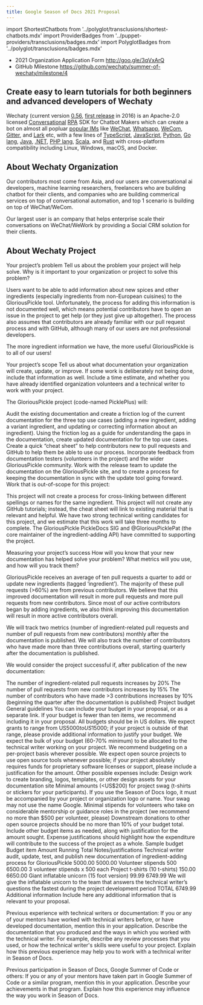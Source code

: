 ```yaml
---
title: Google Season of Docs 2021 Proposal
---
```


import ShortestChatbots from '../polyglot/transclusions/shortest-chatbots.mdx'
import ProviderBadges   from '../puppet-providers/transclusions/badges.mdx'
import PolyglotBadges   from '../polyglot/transclusions/badges.mdx'

- 2021 Organization Application Form <http://goo.gle/3qVxArQ>
- GitHub Milestone <https://github.com/wechaty/summer-of-wechaty/milestone/4>

## Create easy to learn tutorials for both beginners and advanced developers of Wechaty

<!--
Workaround for https://github.com/wechaty/wechaty.js.org/issues/707

Go -> Go lang
PHP -> PHP lang
-->
Wechaty (current version [0.56](https://wechaty.js.org/2021/01/25/wechaty-0.56-released/), [first release](https://wechaty.js.org/2016/12/03/welcome-to-wechaty/) in 2016) is an Apache-2.0 licensed [Conversational](#conversational) [RPA](#rpa) SDK for Chatbot Makers which can create a bot on almost all popluar [popular IMs](../puppet-providers/overview.mdx) like [WeChat](../puppet-providers/wechat.md), [Whatsapp](../puppet-providers/whatsapp.md), [WeCom](../puppet-services/wxwork), [Gitter](../puppet-providers/gitter.md), and [Lark](../puppet-providers/lark.md) etc, with a few lines of [TypeScript](../polyglot/typescript/overview.md), [JavaScript](../polyglot/typescript/overview.md), [Python](../polyglot/python/overview.md), [Go lang](../polyglot/go/overview.md), [Java](../polyglot/java/overview.md), [.NET](../polyglot/dotnet/overview.md), [PHP lang](../polyglot/php/overview.md), [Scala](../polyglot/scala/overview.md), and [Rust](../polyglot/rust/overview.md) with cross-platform compatibility including Linux, Windows, macOS, and Docker.

## About Wechaty Organization

Our contributors most come from Asia, and our users are conversational ai developers, machine learning researchers, freelancers who are building chatbot for their clients, and companies who are building commerical services on top of conversational automation, and top 1 scenario is building on top of WeChat/WeCom.

Our largest user is an company that helps enterprise scale their conversations on WeChat/WeWork by providing a Social CRM solution for their clients.

## About Wechaty Project

Your project’s problem
Tell us about the problem your project will help solve. Why is it important to your organization or project to solve this problem?

Users want to be able to add information about new spices and other ingredients (especially ingredients from non-European cuisines) to the GloriousPickle tool. Unfortunately, the process for adding this information is not documented well, which means potential contributors have to open an issue in the project to get help (or they just give up altogether). The process also assumes that contributors are already familiar with our pull request process and with GitHub, although many of our users are not professional developers.

The more ingredient information we have, the more useful GloriousPickle is to all of our users!

Your project’s scope
Tell us about what documentation your organization will create, update, or improve. If some work is deliberately not being done, include that information as well. Include a time estimate, and whether you have already identified organization volunteers and a technical writer to work with your project.

The GloriousPickle project (code-named PicklePlus) will:

Audit the existing documentation and create a friction log of the current documentation for the three top use cases (adding a new ingredient, adding a variant ingredient, and updating or correcting information about an ingredient).
Using the friction log as a guide for understanding the gaps in the documentation, create updated documentation for the top use cases.
Create a quick “cheat sheet” to help contributors new to pull requests and GitHub to help them be able to use our process.
Incorporate feedback from documentation testers (volunteers in the project) and the wider GloriousPickle community.
Work with the release team to update the documentation on the GloriousPickle site, and to create a process for keeping the documentation in sync with the update tool going forward.
Work that is out-of-scope for this project:

This project will not create a process for cross-linking between different spellings or names for the same ingredient.
This project will not create any GitHub tutorials; instead, the cheat sheet will link to existing material that is relevant and helpful.
We have two strong technical writing candidates for this project, and we estimate that this work will take three months to complete. The GloriousPickle PickleDocs SIG and @GloriousPicklePat (the core maintainer of the ingredient-adding API) have committed to supporting the project.

Measuring your project’s success
How will you know that your new documentation has helped solve your problem? What metrics will you use, and how will you track them?

GloriousPickle receives an average of ten pull requests a quarter to add or update new ingredients (tagged ‘ingredient’). The majority of these pull requests (>60%) are from previous contributors. We believe that this improved documentation will result in more pull requests and more pull requests from new contributors. Since most of our active contributors began by adding ingredients, we also think improving this documentation will result in more active contributors overall.

We will track two metrics (number of ingredient-related pull requests and number of pull requests from new contributors) monthly after the documentation is published. We will also track the number of contributors who have made more than three contributions overall, starting quarterly after the documentation is published.

We would consider the project successful if, after publication of the new documentation:

The number of ingredient-related pull requests increases by 20%
The number of pull requests from new contributors increases by 15%
The number of contributors who have made >3 contributions increases by 10% (beginning the quarter after the documentation is published)
Project budget
General guidelines
You can include your budget in your proposal, or as a separate link. If your budget is fewer than ten items, we recommend including it in your proposal.
All budgets should be in US dollars. We expect grants to range from US$5000 to US$15000; if your project is outside of that range, please provide additional information to justify your budget.
We expect the bulk of your budget (60-70% minimum) to be allocated to the technical writer working on your project. We recommend budgeting on a per-project basis wherever possible.
We expect open source projects to use open source tools whenever possible; if your project absolutely requires funds for proprietary software licenses or support, please include a justification for the amount.
Other possible expenses include:
Design work to create branding, logos, templates, or other design assets for your documentation site
Minimal amounts (<US$200) for project swag (t-shirts or stickers for your participants). If you use the Season of Docs logo, it must be accompanied by your project or organization logo or name. Your swag may not use the name Google.
Minimal stipends for volunteers who take on considerable mentorship or guidance roles in the project (we recommend no more than $500 per volunteer, please)
Downstream donations to other open source projects should be no more than 10% of your budget total.
Include other budget items as needed, along with justification for the amount sought. Expense justifications should highlight how the expenditure will contribute to the success of the project as a whole.
Sample budget
Budget item	Amount	Running Total	Notes/justifications
Technical writer audit, update, test, and publish new documentation of ingredient-adding process for GloriousPickle	5000.00	5000.00	
Volunteer stipends	500	6500.00	3 volunteer stipends x 500 each
Project t-shirts (10 t-shirts)	150.00	6650.00	
Giant inflatable unicorn (15 foot version)	99.99	6749.99	We will give the inflatable unicorn to the team that answers the technical writer’s questions the fastest during the project development period
TOTAL		6749.99	
Additional information
Include here any additional information that is relevant to your proposal.

Previous experience with technical writers or documentation: If you or any of your mentors have worked with technical writers before, or have developed documentation, mention this in your application. Describe the documentation that you produced and the ways in which you worked with the technical writer. For example, describe any review processes that you used, or how the technical writer's skills were useful to your project. Explain how this previous experience may help you to work with a technical writer in Season of Docs.

Previous participation in Season of Docs, Google Summer of Code or others: If you or any of your mentors have taken part in Google Summer of Code or a similar program, mention this in your application. Describe your achievements in that program. Explain how this experience may influence the way you work in Season of Docs.
